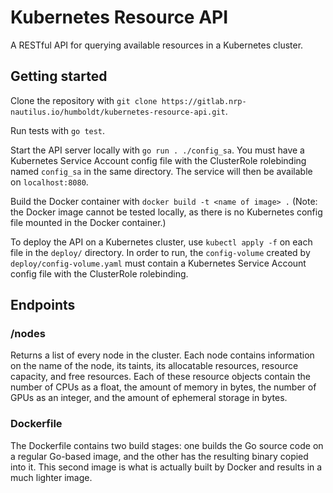 # Kubernetes Resource API

A RESTful API for querying available resources in a Kubernetes cluster.

## Getting started

Clone the repository with ```git clone https://gitlab.nrp-nautilus.io/humboldt/kubernetes-resource-api.git```.

Run tests with ```go test```.

Start the API server locally with ```go run . ./config_sa```. You must have a Kubernetes Service Account config file with the ClusterRole rolebinding named ```config_sa``` in the same directory. The service will then be available on ```localhost:8080```.

Build the Docker container with ```docker build -t <name of image> .``` (Note: the Docker image cannot be tested locally, as there is no Kubernetes config file mounted in the Docker container.)

To deploy the API on a Kubernetes cluster, use ```kubectl apply -f``` on each file in the ```deploy/``` directory. In order to run, the ```config-volume``` created by ```deploy/config-volume.yaml``` must contain a Kubernetes Service Account config file with the ClusterRole rolebinding.

## Endpoints

### /nodes

Returns a list of every node in the cluster. Each node contains information on the name of the node, its taints, its allocatable resources, resource capacity, and free resources. Each of these resource objects contain the number of CPUs as a float, the amount of memory in bytes, the number of GPUs as an integer, and the amount of ephemeral storage in bytes.

### Dockerfile

The Dockerfile contains two build stages: one builds the Go source code on a regular Go-based image, and the other has the resulting binary copied into it. This second image is what is actually built by Docker and results in a much lighter image.
